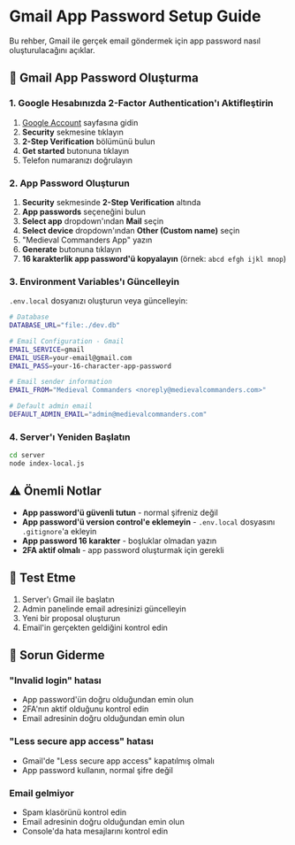 # Gmail App Password Setup Guide

Bu rehber, Gmail ile gerçek email göndermek için app password nasıl oluşturulacağını açıklar.

## 🔐 Gmail App Password Oluşturma

### 1. Google Hesabınızda 2-Factor Authentication'ı Aktifleştirin

1. [Google Account](https://myaccount.google.com/) sayfasına gidin
2. **Security** sekmesine tıklayın
3. **2-Step Verification** bölümünü bulun
4. **Get started** butonuna tıklayın
5. Telefon numaranızı doğrulayın

### 2. App Password Oluşturun

1. **Security** sekmesinde **2-Step Verification** altında
2. **App passwords** seçeneğini bulun
3. **Select app** dropdown'ından **Mail** seçin
4. **Select device** dropdown'ından **Other (Custom name)** seçin
5. "Medieval Commanders App" yazın
6. **Generate** butonuna tıklayın
7. **16 karakterlik app password'ü kopyalayın** (örnek: `abcd efgh ijkl mnop`)

### 3. Environment Variables'ı Güncelleyin

`.env.local` dosyanızı oluşturun veya güncelleyin:

```bash
# Database
DATABASE_URL="file:./dev.db"

# Email Configuration - Gmail
EMAIL_SERVICE=gmail
EMAIL_USER=your-email@gmail.com
EMAIL_PASS=your-16-character-app-password

# Email sender information
EMAIL_FROM="Medieval Commanders <noreply@medievalcommanders.com>"

# Default admin email
DEFAULT_ADMIN_EMAIL="admin@medievalcommanders.com"
```

### 4. Server'ı Yeniden Başlatın

```bash
cd server
node index-local.js
```

## ⚠️ Önemli Notlar

- **App password'ü güvenli tutun** - normal şifreniz değil
- **App password'ü version control'e eklemeyin** - `.env.local` dosyasını `.gitignore`'a ekleyin
- **App password 16 karakter** - boşluklar olmadan yazın
- **2FA aktif olmalı** - app password oluşturmak için gerekli

## 🧪 Test Etme

1. Server'ı Gmail ile başlatın
2. Admin panelinde email adresinizi güncelleyin
3. Yeni bir proposal oluşturun
4. Email'in gerçekten geldiğini kontrol edin

## 🔧 Sorun Giderme

### "Invalid login" hatası
- App password'ün doğru olduğundan emin olun
- 2FA'nın aktif olduğunu kontrol edin
- Email adresinin doğru olduğundan emin olun

### "Less secure app access" hatası
- Gmail'de "Less secure app access" kapatılmış olmalı
- App password kullanın, normal şifre değil

### Email gelmiyor
- Spam klasörünü kontrol edin
- Email adresinin doğru olduğundan emin olun
- Console'da hata mesajlarını kontrol edin
